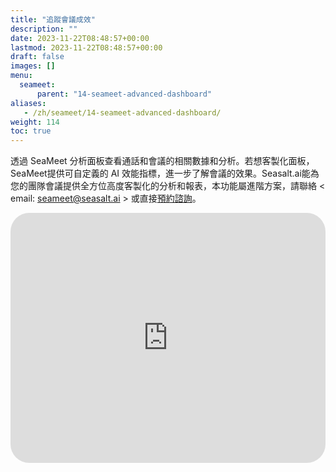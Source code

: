 ```yaml
---
title: "追蹤會議成效"
description: ""
date: 2023-11-22T08:48:57+00:00
lastmod: 2023-11-22T08:48:57+00:00
draft: false
images: []
menu:
  seameet:
      parent: "14-seameet-advanced-dashboard"
aliases:
   - /zh/seameet/14-seameet-advanced-dashboard/
weight: 114
toc: true
---
```


透過 SeaMeet 分析面板查看通話和會議的相關數據和分析。若想客製化面板，SeaMeet提供可自定義的 AI 效能指標，進一步了解會議的效果。Seasalt.ai能為您的團隊會議提供全方位高度客製化的分析和報表，本功能屬進階方案，請聯絡 < email: seameet@seasalt.ai > 或直接[預約諮詢](https://meetings.hubspot.com/seasalt-ai/seasalt-meeting)。

<iframe width="100%" height="400" src="https://www.youtube.com/embed/QdA7l8F6LBk" title="YouTube video player" frameborder="0" allow="accelerometer; autoplay; clipboard-write; encrypted-media; gyroscope; picture-in-picture" allowfullscreen style="border-radius: 30px;"></iframe>
